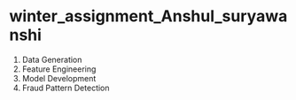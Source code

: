 # winter_assignment_Anshul_suryawanshi
1) Data Generation
2) Feature Engineering
3) Model Development
4) Fraud Pattern Detection
